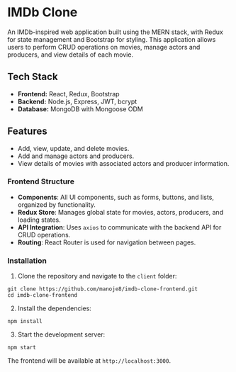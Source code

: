 # IMDb Clone

An IMDb-inspired web application built using the MERN stack, with Redux for state management and Bootstrap for styling. This application allows users to perform CRUD operations on movies, manage actors and producers, and view details of each movie.

## Tech Stack

- **Frontend:** React, Redux, Bootstrap
- **Backend:** Node.js, Express, JWT, bcrypt
- **Database:** MongoDB with Mongoose ODM

## Features

- Add, view, update, and delete movies.
- Add and manage actors and producers.
- View details of movies with associated actors and producer information.

### Frontend Structure

- **Components**: All UI components, such as forms, buttons, and lists, organized by functionality.
- **Redux Store**: Manages global state for movies, actors, producers, and loading states.
- **API Integration**: Uses `axios` to communicate with the backend API for CRUD operations.
- **Routing**: React Router is used for navigation between pages.

### Installation

1. Clone the repository and navigate to the `client` folder:

```
git clone https://github.com/manoje8/imdb-clone-frontend.git	
cd imdb-clone-frontend
```

2. Install the dependencies:

```
npm install
```

 
3. Start the development server:

```
npm start
```
  
The frontend will be available at `http://localhost:3000`.